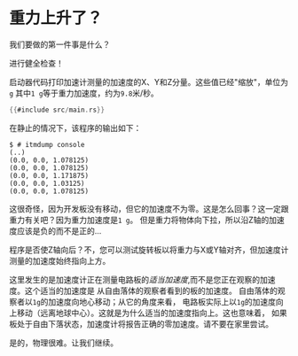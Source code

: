 # 重力上升了？

我们要做的第一件事是什么？

进行健全检查！

启动器代码打印加速计测量的加速度的X、Y和Z分量。这些值已经"缩放"，单位为`g`
其中`1 g`等于重力加速度，约为`9.8`米/秒。

``` rust
{{#include src/main.rs}}
```

在静止的情况下，该程序的输出如下：

``` console
$ # itmdump console
(..)
(0.0, 0.0, 1.078125)
(0.0, 0.0, 1.078125)
(0.0, 0.0, 1.171875)
(0.0, 0.0, 1.03125)
(0.0, 0.0, 1.078125)
```

这很奇怪，因为开发板没有移动，但它的加速度不为零。这是怎么回事？这一定跟重力有关吧？因为重力加速度是`1 g`。
但是重力将物体向下拉，所以沿Z轴的加速度应该是负的而不是正的...

程序是否使Z轴向后？不，您可以测试旋转板以将重力与X或Y轴对齐，但加速度计测量的加速度始终指向上方。

这里发生的是加速度计正在测量电路板的*适当加速度*,而不是您正在观察的加速度。这个适当的加速度是
从自由落体的观察者看到的板的加速度。 自由落体的观察者以`1g`的加速度向地心移动；从它的角度来看，
电路板实际上以`1g`的加速度向上移动（远离地球中心）。这就是为什么适当的加速度指向上。这也意味着，
如果板处于自由下落状态，加速度计将报告正确的零加速度。请不要在家里尝试。

是的，物理很难。让我们继续。
